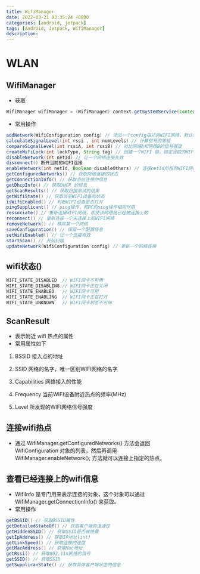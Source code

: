 ```yaml
---
title: WifiManager
date: 2022-03-21 03:35:24 +0800
categories: [android, jetpack]
tags: [Android, Jetpack, WifiManager]
description: 
---
```

# WLAN

## WifiManager

- 获取

```java
WifiManager wifiManager = (WifiManager) context.getSystemService(Context.WIFI_SERVICE);
```

- 常用操作

```java
addNetwork(WifiConfiguration config) // 添加一个config描述的WIFI网络，默认情况下，这个WIFI网络是DISABLE状态的。
calculateSignalLevel(int rssi , int numLevels) // 计算信号的等级
compareSignalLevel(int rssiA, int rssiB) // 对比网络A和网络B的信号强度
createWifiLock(int lockType, String tag) // 创建一个WIFI 锁，锁定当前的WIFI连接
disableNetwork(int netId) // 让一个网络连接失效
disconnect() 断开当前的WIFI连接
enableNetwork(int netId, Boolean disableOthers) // 连接netId所指的WIFI网络，并是其他的网络都被禁用
getConfiguredNetworks() // 获取网络连接的状态
getConnectionInfo() // 获取当前连接的信息
getDhcpInfo() // 获取DHCP 的信息
getScanResults() // 获取扫描测试的结果
getWifiState() // 获取当前WIFI设备的状态
isWifiEnabled() // 判断WIFI设备是否打开
pingSupplicant() // ping操作，和PC的ping操作相同作用
ressociate() // 重新连接WIFI网络，即使该网络是已经被连接上的
reconnect() // 重新连接一个未连接上的WIFI网络
removeNetwork() // 移除某一个网络
saveConfiguration() // 保留一个配置信息
setWifiEnabled() // 让一个连接有效
startScan() // 开始扫描
updateNetwork(WifiConfiguration config) // 更新一个网络连接
```

## wifi状态()

```java
WIFI_STATE_DISABLED  // WIFI网卡不可用 
WIFI_STATE_DISABLING // WIFI网卡正在关闭 
WIFI_STATE_ENABLED 	 // WIFI网卡可用 
WIFI_STATE_ENABLING  // WIFI网卡正在打开 
WIFI_STATE_UNKNOWN 	 // WIFI网卡状态不可知
```

## ScanResult

- 表示附近 wifi 热点的属性
- 常用属性如下

1.  BSSID 接入点的地址

2. SSID 网络的名字，唯一区别WIFI网络的名字

3. Capabilities 网络接入的性能

4. Frequency 当前WIFI设备附近热点的频率(MHz)

5. Level 所发现的WIFI网络信号强度

## 连接wifi热点

- 通过 WifiManager.getConfiguredNetworks() 方法会返回 WifiConfiguration 对象的列表，然后再调用 WifiManager.enableNetwork(); 方法就可以连接上指定的热点。

## 查看已经连接上的wifi信息

- WifiInfo 是专门用来表示连接的对象，这个对象可以通过 WifiManager.getConnectionInfo() 来获取。
- 常用操作

```java
getBSSID() // 获取BSSID属性
getDetailedStateOf() // 获取客户端的连通性
getHiddenSSID() // 获取SSID是否被隐藏
getIpAddress() // 获取IP地址(int)
getLinkSpeed() // 获取连接的速度
getMacAddress() // 获取Mac地址
getRssi() // 获取802.11n网络的信号
getSSID() // 获取SSID
getSupplicanState() // 获取具体客户端状态的信息
```
